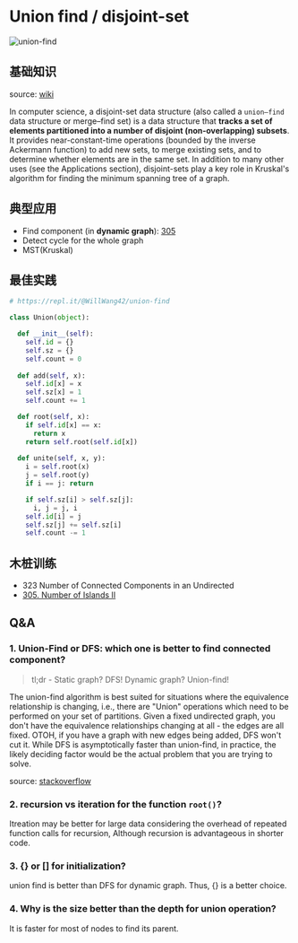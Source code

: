 # Union find / disjoint-set 

![union-find](https://camo.githubusercontent.com/c885a811800fc105c74f5584aacaecfb1305e327/68747470733a2f2f692e696d6775722e636f6d2f4f6c64556661312e6a7067)

## 基础知识

source: [wiki](https://www.wikiwand.com/en/Disjoint-set_data_structure)

In computer science, a disjoint-set data structure (also called a `union–find` data structure or merge–find set) is a data structure that **tracks a set of elements partitioned into a number of disjoint (non-overlapping) subsets**. It provides near-constant-time operations (bounded by the inverse Ackermann function) to add new sets, to merge existing sets, and to determine whether elements are in the same set. In addition to many other uses (see the Applications section), disjoint-sets play a key role in Kruskal's algorithm for finding the minimum spanning tree of a graph.


## 典型应用

* Find component (in **dynamic graph**): [305](https://leetcode.com/problems/number-of-islands-ii/)
* Detect cycle for the whole graph
* MST(Kruskal)

## 最佳实践

``` python
# https://repl.it/@WillWang42/union-find

class Union(object):

  def __init__(self):
    self.id = {}
    self.sz = {}    
    self.count = 0
  
  def add(self, x):
    self.id[x] = x
    self.sz[x] = 1
    self.count += 1 

  def root(self, x):
    if self.id[x] == x:
      return x 
    return self.root(self.id[x])
       
  def unite(self, x, y):
    i = self.root(x)
    j = self.root(y)
    if i == j: return 

    if self.sz[i] > self.sz[j]:
      i, j = j, i
    self.id[i] = j
    self.sz[j] += self.sz[i]
    self.count -= 1
```  

## 木桩训练

* 323 Number of Connected Components in an Undirected 
* [305. Number of Islands II](https://leetcode.com/problems/number-of-islands-ii/)

## Q&A

### 1. Union-Find or DFS: which one is better to find connected component?

> tl;dr - Static graph? DFS! Dynamic graph? Union-find!

The union-find algorithm is best suited for situations where the equivalence relationship is changing, i.e., there are "Union" operations which need to be performed on your set of partitions. Given a fixed undirected graph, you don't have the equivalence relationships changing at all - the edges are all fixed. OTOH, if you have a graph with new edges being added, DFS won't cut it. While DFS is asymptotically faster than union-find, in practice, the likely deciding factor would be the actual problem that you are trying to solve.

source: [stackoverflow](https://stackoverflow.com/questions/28398101/union-find-or-dfs-which-one-is-better-to-find-connected-component)


### 2. recursion vs iteration for the function `root()`?

Itreation may be better for large data considering the overhead of repeated function calls for recursion, Although recursion is advantageous in shorter code.

### 3. {} or [] for initialization?

union find is better than DFS for dynamic graph. Thus, {} is a better choice. 


### 4. Why is the size better than the depth for union operation?

It is faster for most of nodes to find its parent.